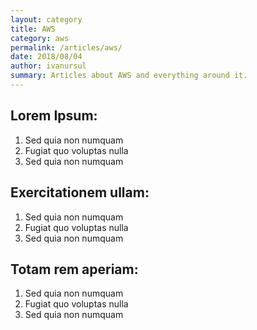 ```yaml
---
layout: category
title: AWS
category: aws
permalink: /articles/aws/
date: 2018/08/04
author: ivanursul
summary: Articles about AWS and everything around it. 
---
```


## Lorem Ipsum:

1. Sed quia non numquam
2. Fugiat quo voluptas nulla
3. Sed quia non numquam

## Exercitationem ullam:

1. Sed quia non numquam
2. Fugiat quo voluptas nulla
3. Sed quia non numquam

## Totam rem aperiam:

1. Sed quia non numquam
2. Fugiat quo voluptas nulla
3. Sed quia non numquam
